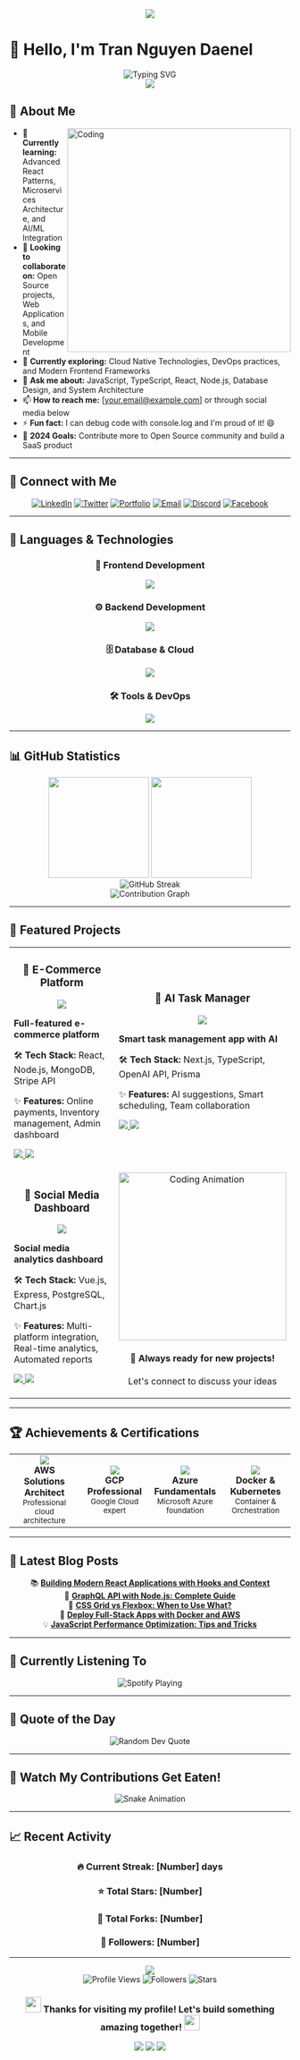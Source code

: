 <div align="center">
  <img src="https://capsule-render.vercel.app/api?type=waving&color=gradient&customColorList=6,11,20&height=200&section=header&text=Hello%20World!&fontSize=80&fontColor=fff&animation=twinkling&fontAlignY=35"/>
</div>

# 👋 Hello, I'm Tran Nguyen Daenel

<div align="center">
  <img src="https://readme-typing-svg.demolab.com?font=Fira+Code&size=24&duration=3000&pause=1000&color=00D9FF&center=true&vCenter=true&width=800&lines=A+passionate+Full+Stack+Developer;From+Vietnam;Building+amazing+tech+products;Always+learning+and+growing" alt="Typing SVG" />
</div>

<div align="center">
  <img src="https://user-images.githubusercontent.com/73097560/115834477-dbab4500-a447-11eb-908a-139a6edaec5c.gif">
</div>

## 🚀 About Me

<img align="right" alt="Coding" width="400" src="https://cdn.dribbble.com/users/1162077/screenshots/3848914/programmer.gif">

- 🌱 **Currently learning:** Advanced React Patterns, Microservices Architecture, and AI/ML Integration
- 👯 **Looking to collaborate on:** Open Source projects, Web Applications, and Mobile Development
- 🤔 **Currently exploring:** Cloud Native Technologies, DevOps practices, and Modern Frontend Frameworks
- 💬 **Ask me about:** JavaScript, TypeScript, React, Node.js, Database Design, and System Architecture
- 📫 **How to reach me:** [your.email@example.com] or through social media below
- ⚡ **Fun fact:** I can debug code with console.log and I'm proud of it! 😄
- 🎯 **2024 Goals:** Contribute more to Open Source community and build a SaaS product

---

## 🤝 Connect with Me

<div align="center">
  
[![LinkedIn](https://img.shields.io/badge/LinkedIn-0077B5?style=for-the-badge&logo=linkedin&logoColor=white)](https://linkedin.com/in/[your-linkedin])
[![Twitter](https://img.shields.io/badge/Twitter-1DA1F2?style=for-the-badge&logo=twitter&logoColor=white)](https://twitter.com/[your-twitter])
[![Portfolio](https://img.shields.io/badge/Portfolio-FF5722?style=for-the-badge&logo=google-chrome&logoColor=white)](https://[your-portfolio].com)
[![Email](https://img.shields.io/badge/Email-D14836?style=for-the-badge&logo=gmail&logoColor=white)](mailto:[your.email@example.com])
[![Discord](https://img.shields.io/badge/Discord-7289DA?style=for-the-badge&logo=discord&logoColor=white)](https://discord.gg/[your-discord])
[![Facebook](https://img.shields.io/badge/Facebook-1877F2?style=for-the-badge&logo=facebook&logoColor=white)](https://facebook.com/[your-facebook])

</div>

---

## 🚀 Languages & Technologies

<div align="center">

### 🎨 Frontend Development
<p>
  <img src="https://skillicons.dev/icons?i=react,nextjs,vue,typescript,javascript,html,css,tailwind,sass,bootstrap" />
</p>

### ⚙️ Backend Development  
<p>
  <img src="https://skillicons.dev/icons?i=nodejs,express,nestjs,python,django,fastapi,java,spring,php,laravel" />
</p>

### 🗄️ Database & Cloud
<p>
  <img src="https://skillicons.dev/icons?i=mongodb,postgresql,mysql,redis,firebase,supabase,aws,gcp,azure,docker" />
</p>

### 🛠️ Tools & DevOps
<p>
  <img src="https://skillicons.dev/icons?i=git,github,gitlab,vscode,postman,linux,bash,webpack,vite,jest" />
</p>

</div>

---

## 📊 GitHub Statistics

<div align="center">
  <img height="180em" src="https://github-readme-stats.vercel.app/api?username=[your_github_username]&show_icons=true&theme=tokyonight&include_all_commits=true&count_private=true&hide_border=true"/>
  <img height="180em" src="https://github-readme-stats.vercel.app/api/top-langs/?username=[your_github_username]&layout=compact&langs_count=8&theme=tokyonight&hide_border=true"/>
</div>

<div align="center">
  <img src="https://github-readme-streak-stats.herokuapp.com/?user=[your_github_username]&theme=tokyonight&hide_border=true" alt="GitHub Streak" />
</div>

<div align="center">
  <img src="https://github-readme-activity-graph.vercel.app/graph?username=[your_github_username]&theme=tokyo-night&hide_border=true&area=true" alt="Contribution Graph" />
</div>

---

## 🌟 Featured Projects

<div align="center">
  <table>
    <tr>
      <td width="50%">
        <h3 align="center">🛒 E-Commerce Platform</h3>
        <div align="center">  
          <img src="https://github-readme-stats.vercel.app/api/pin/?username=[your_github_username]&repo=[repo-name-1]&theme=tokyonight&hide_border=true" />
        </div>
        <p><strong>Full-featured e-commerce platform</strong></p>
        <p>🛠️ <strong>Tech Stack:</strong> React, Node.js, MongoDB, Stripe API</p>
        <p>✨ <strong>Features:</strong> Online payments, Inventory management, Admin dashboard</p>
        <p>
          <a href="https://github.com/[your_github_username]/[repo-name-1]" target="_blank">
            <img src="https://img.shields.io/badge/Repository-181717?style=for-the-badge&logo=github&logoColor=white"/>
          </a>
          <a href="https://[demo-link-1].com" target="_blank">
            <img src="https://img.shields.io/badge/Live%20Demo-FF6B6B?style=for-the-badge&logo=vercel&logoColor=white"/>
          </a>
        </p>
      </td>
      <td width="50%">
        <h3 align="center">🤖 AI Task Manager</h3>
        <div align="center">
          <img src="https://github-readme-stats.vercel.app/api/pin/?username=[your_github_username]&repo=[repo-name-2]&theme=tokyonight&hide_border=true" />
        </div>
        <p><strong>Smart task management app with AI</strong></p>
        <p>🛠️ <strong>Tech Stack:</strong> Next.js, TypeScript, OpenAI API, Prisma</p>
        <p>✨ <strong>Features:</strong> AI suggestions, Smart scheduling, Team collaboration</p>
        <p>
          <a href="https://github.com/[your_github_username]/[repo-name-2]" target="_blank">
            <img src="https://img.shields.io/badge/Repository-181717?style=for-the-badge&logo=github&logoColor=white"/>
          </a>
          <a href="https://[demo-link-2].com" target="_blank">
            <img src="https://img.shields.io/badge/Live%20Demo-4ECDC4?style=for-the-badge&logo=netlify&logoColor=white"/>
          </a>
        </p>
      </td>
    </tr>
    <tr>
      <td width="50%">
        <h3 align="center">📱 Social Media Dashboard</h3>
        <div align="center">
          <img src="https://github-readme-stats.vercel.app/api/pin/?username=[your_github_username]&repo=[repo-name-3]&theme=tokyonight&hide_border=true" />
        </div>
        <p><strong>Social media analytics dashboard</strong></p>
        <p>🛠️ <strong>Tech Stack:</strong> Vue.js, Express, PostgreSQL, Chart.js</p>
        <p>✨ <strong>Features:</strong> Multi-platform integration, Real-time analytics, Automated reports</p>
        <p>
          <a href="https://github.com/[your_github_username]/[repo-name-3]" target="_blank">
            <img src="https://img.shields.io/badge/Repository-181717?style=for-the-badge&logo=github&logoColor=white"/>
          </a>
          <a href="https://[demo-link-3].com" target="_blank">
            <img src="https://img.shields.io/badge/Live%20Demo-45B7D1?style=for-the-badge&logo=heroku&logoColor=white"/>
          </a>
        </p>
      </td>
      <td width="50%">
        <div align="center">
          <img src="https://media.giphy.com/media/L1R1tvI9svkIWwpVYr/giphy.gif" width="300" alt="Coding Animation"/>
          <h4>🚀 Always ready for new projects!</h4>
          <p>Let's connect to discuss your ideas</p>
        </div>
      </td>
    </tr>
  </table>
</div>

---

## 🏆 Achievements & Certifications

<div align="center">
  <table>
    <tr>
      <td align="center" width="25%">
        <img src="https://img.shields.io/badge/AWS-Certified-FF9900?style=for-the-badge&logo=amazon-aws&logoColor=white"/>
        <br><strong>AWS Solutions Architect</strong>
        <br><small>Professional cloud architecture</small>
      </td>
      <td align="center" width="25%">
        <img src="https://img.shields.io/badge/Google-Certified-4285F4?style=for-the-badge&logo=google-cloud&logoColor=white"/>
        <br><strong>GCP Professional</strong>
        <br><small>Google Cloud expert</small>
      </td>
      <td align="center" width="25%">
        <img src="https://img.shields.io/badge/Microsoft-Certified-0078D4?style=for-the-badge&logo=microsoft&logoColor=white"/>
        <br><strong>Azure Fundamentals</strong>
        <br><small>Microsoft Azure foundation</small>
      </td>
      <td align="center" width="25%">
        <img src="https://img.shields.io/badge/Docker-Certified-2496ED?style=for-the-badge&logo=docker&logoColor=white"/>
        <br><strong>Docker & Kubernetes</strong>
        <br><small>Container & Orchestration</small>
      </td>
    </tr>
  </table>
</div>

---

## 📝 Latest Blog Posts

<div align="center">
  
<!-- BLOG-POST-LIST:START -->
📚 [**Building Modern React Applications with Hooks and Context**](https://[your-blog].com/react-hooks-context)  
🔧 [**GraphQL API with Node.js: Complete Guide**](https://[your-blog].com/nodejs-graphql-guide)  
🎨 [**CSS Grid vs Flexbox: When to Use What?**](https://[your-blog].com/css-grid-vs-flexbox)  
🚀 [**Deploy Full-Stack Apps with Docker and AWS**](https://[your-blog].com/docker-aws-deployment)  
💡 [**JavaScript Performance Optimization: Tips and Tricks**](https://[your-blog].com/javascript-performance)  
<!-- BLOG-POST-LIST:END -->

</div>

---

## 🎵 Currently Listening To

<div align="center">
  <img src="https://spotify-github-profile.vercel.app/api/spotify?background_color=1a1b27&border_color=444&limit=5" alt="Spotify Playing" />
</div>

---

## 💭 Quote of the Day

<div align="center">
  <img src="https://quotes-github-readme.vercel.app/api?type=horizontal&theme=tokyonight&border=true" alt="Random Dev Quote" />
</div>

---

## 🐍 Watch My Contributions Get Eaten!

<div align="center">
  <img src="https://raw.githubusercontent.com/[your_github_username]/[your_github_username]/output/github-contribution-grid-snake.svg" alt="Snake Animation" />
</div>

---

## 📈 Recent Activity

<div align="center">
  
### 🔥 Current Streak: [Number] days
### ⭐ Total Stars: [Number]
### 🍴 Total Forks: [Number]
### 👥 Followers: [Number]

</div>

---

<div align="center">
  <img src="https://capsule-render.vercel.app/api?type=waving&color=gradient&customColorList=6,11,20&height=150&section=footer&animation=twinkling"/>
</div>

<div align="center">
  <img src="https://komarev.com/ghpvc/?username=[your_github_username]&color=blueviolet&style=for-the-badge&label=Profile+Views" alt="Profile Views" />
  <img src="https://img.shields.io/github/followers/[your_github_username]?style=for-the-badge&color=blue" alt="Followers" />
  <img src="https://img.shields.io/github/stars/[your_github_username]?style=for-the-badge&color=yellow" alt="Stars" />
</div>

<div align="center">
  <h3>
    <img src="https://media.giphy.com/media/hvRJCLFzcasrR4ia7z/giphy.gif" width="28">
    Thanks for visiting my profile! Let's build something amazing together!
    <img src="https://media.giphy.com/media/hvRJCLFzcasrR4ia7z/giphy.gif" width="28">
  </h3>
</div>

<div align="center">
  <img src="https://forthebadge.com/images/badges/built-with-love.svg" />
  <img src="https://forthebadge.com/images/badges/powered-by-coffee.svg" />
  <img src="https://forthebadge.com/images/badges/open-source.svg" />
</div>
